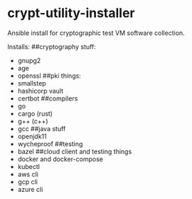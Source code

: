 # crypt-utility-installer

Ansible install for cryptographic test VM software collection.

Installs:
##cryptography stuff:
- gnupg2
- age
- openssl
##pki things:
- smallstep
- hashicorp vault
- certbot
##compilers
- go
- cargo (rust)
- g++ (c++)
- gcc
##java stuff
- openjdk11
- wycheproof
##testing
- bazel
##cloud client and testing things
- docker and docker-compose
- kubectl
- aws cli
- gcp cli
- azure cli
